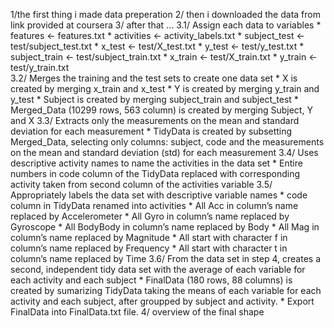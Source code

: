 
1/the first thing i made data preperation 
2/ then i downloaded the data from link provided at coursera
3/ after that ...
 3.1/ Assign each data to variables
      * features <- features.txt
      * activities <- activity_labels.txt
      * subject_test <- test/subject_test.txt
      * x_test <- test/X_test.txt
      * y_test <- test/y_test.txt
      * subject_train <- test/subject_train.txt
      * x_train <- test/X_train.txt
      * y_train <- test/y_train.txt     
 3.2/ Merges the training and the test sets to create one data set
      * X  is created by merging x_train and x_test
      * Y  is created by merging y_train and y_test
      * Subject  is created by merging subject_train and subject_test
      * Merged_Data (10299 rows, 563 column) is created by merging Subject, Y and X
 3.3/ Extracts only the measurements on the mean and standard deviation for each measurement
      * TidyData  is created by subsetting Merged_Data, selecting only columns: subject, code and the             measurements on the mean and standard deviation (std) for each measurement
 3.4/ Uses descriptive activity names to name the activities in the data set
      * Entire numbers in code column of the TidyData replaced with corresponding activity taken from             second column of the activities variable
 3.5/ Appropriately labels the data set with descriptive variable names
      * code column in TidyData renamed into activities
      * All Acc in column’s name replaced by Accelerometer
      * All Gyro in column’s name replaced by Gyroscope
      * All BodyBody in column’s name replaced by Body
      * All Mag in column’s name replaced by Magnitude
      * All start with character f in column’s name replaced by Frequency
      * All start with character t in column’s name replaced by Time
 3.6/ From the data set in step 4, creates a second, independent tidy data set with the average of each          variable for each activity and each subject
      * FinalData (180 rows, 88 columns) is created by sumarizing TidyData taking the means of each               variable for each activity and each subject, after groupped by subject and activity.
      * Export FinalData into FinalData.txt file.
4/ overview of the final shape
